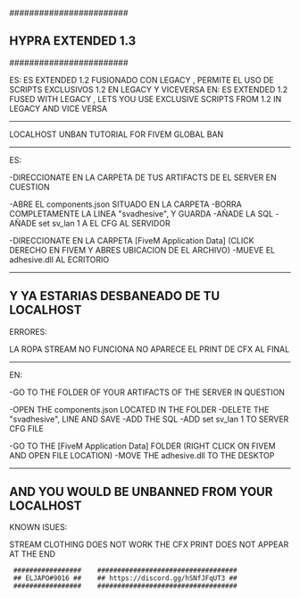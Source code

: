 
########################     
## HYPRA EXTENDED 1.3 ##     
########################    

ES: ES EXTENDED 1.2 FUSIONADO CON LEGACY , PERMITE EL USO DE SCRIPTS EXCLUSIVOS 1.2 EN LEGACY Y VICEVERSA
EN: ES EXTENDED 1.2 FUSED WITH LEGACY , LETS YOU USE EXCLUSIVE SCRIPTS FROM 1.2 IN LEGACY AND VICE VERSA

----------------------------------------------------------------------------------------------------------

LOCALHOST UNBAN TUTORIAL FOR FIVEM GLOBAL BAN
_____________________________________________

ES: 

-DIRECCIONATE EN LA CARPETA DE TUS ARTIFACTS DE EL SERVER EN CUESTION

-ABRE EL components.json SITUADO EN LA CARPETA
-BORRA COMPLETAMENTE LA LINEA   "svadhesive",  Y GUARDA
-AÑADE LA SQL
-AÑADE set sv_lan 1 A EL CFG AL SERVIDOR

-DIRECCIONATE EN LA CARPETA [FiveM Application Data] (CLICK DERECHO EN FIVEM Y ABRES UBICACION DE EL ARCHIVO)
-MUEVE EL adhesive.dll AL ECRITORIO

________________________________________
Y YA ESTARIAS DESBANEADO DE TU LOCALHOST
----------------------------------------------------------------------------------------------------------

ERRORES:

LA ROPA STREAM NO FUNCIONA
NO APARECE EL PRINT DE CFX AL FINAL

_____________________________________________

EN: 

-GO TO THE FOLDER OF YOUR ARTIFACTS OF THE SERVER IN QUESTION

-OPEN THE components.json LOCATED IN THE FOLDER
-DELETE THE "svadhesive", LINE AND SAVE
-ADD THE SQL
-ADD set sv_lan 1 TO SERVER CFG FILE

-GO TO THE [FiveM Application Data] FOLDER (RIGHT CLICK ON FIVEM AND OPEN FILE LOCATION)
-MOVE THE adhesive.dll TO THE DESKTOP

________________________________________
AND YOU WOULD BE UNBANNED FROM YOUR LOCALHOST
----------------------------------------------------------------------------------------------------------

KNOWN ISUES:

STREAM CLOTHING DOES NOT WORK
THE CFX PRINT DOES NOT APPEAR AT THE END

     #################    ###################################
     ## ELJAPO#9016 ##    ## https://discord.gg/hSNfJFqUT3 ##
     #################    ###################################
